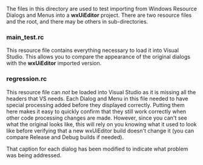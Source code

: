 The files in this directory are used to test importing from Windows Resource Dialogs and Menus into a **wxUiEditor** project. There are two resource files and the root, and there may be others in sub-directories.

### main_test.rc

This resource file contains everything necessary to load it into Visual Studio. This allows you to compare the appearance of the original dialogs with the **wxUiEditor** imported version.

### regression.rc

This resource file can _not_ be loaded into Visual Studio as it is missing all the headers that VS needs. Each Dialog and Menu in this file needed to have special processing added before they displayed correctly. Putting them here makes it easy to quickly confirm that they still work correctly when other code processing changes are made. However, since you can't see what the original looks like, this will rely on you knowing what it used to look like before verifying that a new wxUiEditor build doesn't change it (you can compare Release and Debug builds if needed).

That caption for each dialog has been modified to indicate what problem was being addressed.
